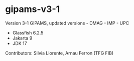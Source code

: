 # gipams-v3-1
Version 3-1 GIPAMS, updated versions - DMAG - IMP - UPC
- Glassfish 6.2.5
- Jakarta 9
- JDK 17

Contributors: Silvia Llorente, Arnau Ferron (TFG FIB)
